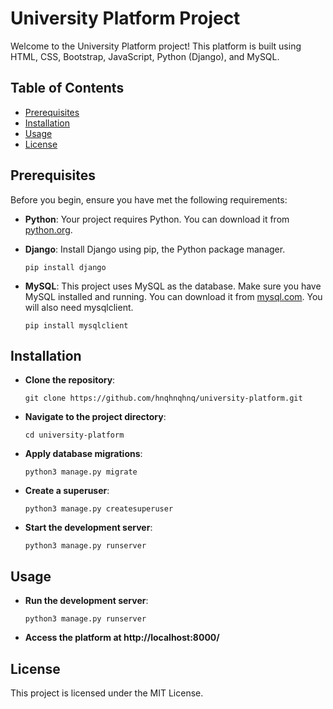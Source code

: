 # University Platform Project

Welcome to the University Platform project! This platform is built using HTML, CSS, Bootstrap, JavaScript, Python (Django), and MySQL.

## Table of Contents

- [Prerequisites](#prerequisites)
- [Installation](#installation)
- [Usage](#usage)
- [License](#license)

## Prerequisites

Before you begin, ensure you have met the following requirements:

- **Python**: Your project requires Python. You can download it from [python.org](https://www.python.org/downloads/).

- **Django**: Install Django using pip, the Python package manager.
  ```
  pip install django
  ```

- **MySQL**: This project uses MySQL as the database. Make sure you have MySQL installed and running. You can download it from [mysql.com](https://www.mysql.com/). You will also need mysqlclient.
  ```
  pip install mysqlclient
  ```
  
## Installation

- **Clone the repository**:
  ```
  git clone https://github.com/hnqhnqhnq/university-platform.git
  ```

- **Navigate to the project directory**:
  ```
  cd university-platform
  ```

- **Apply database migrations**:
  ```
  python3 manage.py migrate
  ```
  
- **Create a superuser**:
  ```
  python3 manage.py createsuperuser
  ```

- **Start the development server**:
  ``` 
  python3 manage.py runserver
  ```

## Usage

- **Run the development server**:
  ```
  python3 manage.py runserver
  ```
  
- **Access the platform at http://localhost:8000/**

## License

This project is licensed under the MIT License.
